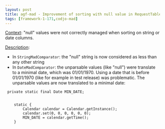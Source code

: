```yaml
---
layout: post
title: agf-mad - Improvement of sorting with null value in RequestTable
tags: [framework-1-171,codjo-mad]
---
```

<u>Context</u>:
"null" values were not correctly managed when sorting on string or date columns.


<u>Description</u>:
* In ```StringMadComparator```: the "null" string is now considered as less than any other string
* In ```DateMadComparator```: the unparsable values (like "null") were translate to a minimal date, which was 01/01/1970. Using a date that is before 01/01/1970 (like for example in test release) was problematic.
The unparsable values are now translated to a minimal date:
```
 private static final Date MIN_DATE;


    static {
        Calendar calendar = Calendar.getInstance();
        calendar.set(0, 0, 0, 0, 0, 0);
        MIN_DATE = calendar.getTime();
    }
```
